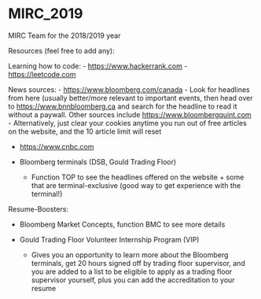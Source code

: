 # MIRC_2019
MIRC Team for the 2018/2019 year

Resources (feel free to add any):

Learning how to code:
     - https://www.hackerrank.com
     - https://leetcode.com

News sources:
    - https://www.bloomberg.com/canada
      - Look for headlines from here (usually better/more relevant to 
        important events, then head over to https://www.bnnbloomberg.ca
        and search for the headline to read it without a paywall. Other
        sources include https://www.bloombergquint.com
      - Alternatively, just clear your cookies anytime you run out of 
        free articles on the website, and the 10 article limit will reset 
        
   - https://www.cnbc.com
    
   - Bloomberg terminals (DSB, Gould Trading Floor)
      - Function TOP<GO> to see the headlines offered on the website +
        some that are terminal-exclusive (good way to get experience 
        with the terminal!) 
        
Resume-Boosters:
  - Bloomberg Market Concepts, function BMC<GO> to see more details
  
  - Gould Trading Floor Volunteer Internship Program (VIP)
      - Gives you an opportunity to learn more about the Bloomberg 
        terminals, get 20 hours signed off by trading floor supervisor, 
        and you are added to a list to be eligible to apply as a trading
        floor supervisor yourself, plus you can add the accreditation to 
        your resume
